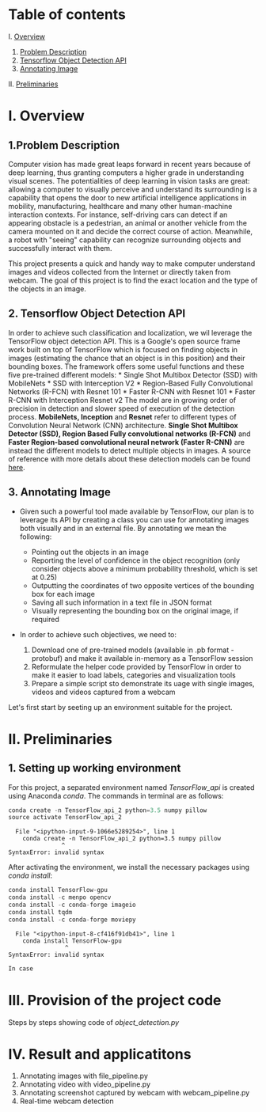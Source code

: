 
# Table of contents
I. [Overview](#overview)
1. [Problem Description](#problem_description)
2. [Tensorflow Object Detection API](#object_detection_api)
3. [Annotating Image](#annotating_image)
    
II. [Preliminaries](#preliminaries)


# I. Overview <a name="overview"></a>
## 1.Problem Description <a name="problem_description"></a>

Computer vision has made great leaps forward in recent years because of deep learning, thus granting computers a higher grade in understanding visual scenes. The potentialities of deep learning in vision tasks are great: allowing a computer to visually perceive and understand its surrounding is a capability that opens the door to new artificial intelligence applications in mobility, manufacturing, healthcare and many other human-machine interaction contexts. For instance, self-driving cars can detect if an appearing obstacle is a pedestrian, an animal or another vehicle from the camera mounted on it and decide the correct course of action. Meanwhile, a robot with "seeing" capability can recognize surrounding objects and successfully interact with them.

This project presents a quick and handy way to make computer understand images and videos collected from the Internet or directly taken from webcam. The goal of this project is to find the exact location and the type of the objects in an image.

## 2. Tensorflow Object Detection API <a name="object_detection_api"></a>

In order to achieve such classification and localization, we wil leverage the TensorFlow object detection  API. This is a Google's open source frame work built on top of TensorFlow which is focused on finding objects in images (estimating the chance that an object is in this position) and their bounding boxes. The framework offers some useful functions and these five pre-trained different models:
    * Single Shot Multibox Detector (SSD) with MobileNets
    * SSD with Interception V2
    * Region-Based Fully Convolutional Networks (R-FCN) with Resnet 101
    * Faster R-CNN with Resnet 101
    * Faster R-CNN with Interception Resnet v2
The model are in growing order of precision in detection and slower speed of execution of the detection process. **MobileNets, Inception** and **Resnet** refer to different types of Convolution Neural Network (CNN) architecture. **Single Shot Multibox Detector (SSD), Region Based Fully convolutional networks (R-FCN)** and **Faster Region-based convolutional neural network (Faster R-CNN)** are instead the different models to detect multiple objects in images. A source of reference with more details about these detection models can be found [here](https://towardsdatascience.com/deep-learning-for-object-detection-a-comprehensive-review-73930816d8d9).

## 3. Annotating Image <a name="annotating_image"></a>

* Given such a powerful tool made available by TensorFlow, our plan is to leverage its API by creating a class you can use for annotating images both visually and in an external file. By annotating we mean the following:
    - Pointing out the objects in an image 
    - Reporting the level of confidence in the object recognition (only consider objects above a minimum probability threshold, which is set at 0.25)
    - Outputting the coordinates of two opposite vertices of the bounding box for each image
    - Saving all such information in a text file in JSON format
    - Visually representing the bounding box on the original image, if required





* In order to achieve such objectives, we need to:
    1. Download one of pre-trained models (available in .pb format - protobuf) and make it available in-memory as a TensorFlow session
    2. Reformulate the helper code provided by TensorFlow in order to make it easier to load labels, categories and visualization tools
    3. Prepare a simple script sto demonstrate its uage with single images, videos and videos captured from a webcam

Let's first start by seeting up an environment suitable for the project.

# II. Preliminaries <a name="priliminaries"></a>
## 1. Setting up working environment
For this project, a separated environment named *TensorFlow_api* is created using Anaconda *conda*. The commands in terminal are as follows: 



```python
conda create -n TensorFlow_api_2 python=3.5 numpy pillow
source activate TensorFlow_api_2
```


      File "<ipython-input-9-1066e5289254>", line 1
        conda create -n TensorFlow_api_2 python=3.5 numpy pillow
                   ^
    SyntaxError: invalid syntax



After activating the environment, we install the necessary packages using *conda install*:


```python
conda install TensorFlow-gpu
conda install -c menpo opencv
conda install -c conda-forge imageio
conda install tqdm
conda install -c conda-forge moviepy
```


      File "<ipython-input-8-cf416f91db41>", line 1
        conda install TensorFlow-gpu
                    ^
    SyntaxError: invalid syntax




```python
In case 
```

# III. Provision of the project code

Steps by steps showing code of *object_detection.py*

# IV. Result and applicatitons
1. Annotating images with file_pipeline.py
2. Annotating video with video_pipeline.py
3. Annotating screenshot captured by webcam with webcam_pipeline.py
4. Real-time webcam detection
